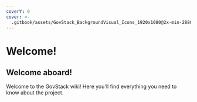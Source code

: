 ```yaml
---
coverY: 0
cover: >-
  .gitbook/assets/GovStack_BackgroundVisual_Icons_1920x1080@2x-min-2880x1644-c-center.png
---
```


# Welcome!

## Welcome aboard!

Welcome to the GovStack wiki! Here you'll find everything you need to know about the project.
